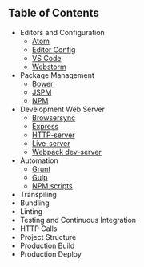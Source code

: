 ## Table of Contents
- Editors and Configuration
  - [Atom](https://atom.io/)
  - [Editor Config](http://editorconfig.org/)
  - [VS Code](https://code.visualstudio.com/)
  - [Webstorm](https://www.jetbrains.com/webstorm/)
- Package Management
  - [Bower](https://bower.io/)
  - [JSPM](http://jspm.io/)
  - [NPM](https://www.npmjs.com/)
- Development Web Server
  - [Browsersync](https://browsersync.io/)
  - [Express](https://www.npmjs.com/package/express-server)
  - [HTTP-server](https://www.npmjs.com/package/http-server)
  - [Live-server](https://www.npmjs.com/package/live-server)
  - [Webpack dev-server](https://webpack.github.io/docs/webpack-dev-server.html)
- Automation
  - [Grunt](https://gruntjs.com/)
  - [Gulp](http://gulpjs.com/)
  - [NPM scripts](https://docs.npmjs.com/misc/scripts)
- Transpiling
- Bundling
- Linting
- Testing and Continuous Integration
- HTTP Calls
- Project Structure
- Production Build
- Production Deploy
